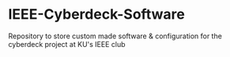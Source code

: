 # IEEE-Cyberdeck-Software
Repository to store custom made software &amp; configuration for the cyberdeck project at KU's IEEE club
